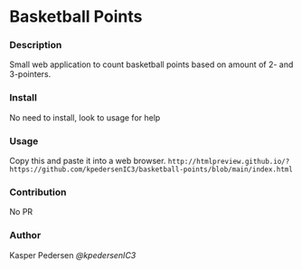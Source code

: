 # Basketball Points
### Description
Small web application to count basketball points based on amount of 2- and 3-pointers.
### Install
No need to install, look to usage for help
### Usage
Copy this and paste it into a web browser.
```http://htmlpreview.github.io/?https://github.com/kpedersenIC3/basketball-points/blob/main/index.html```
### Contribution
No PR
### Author
Kasper Pedersen *@kpedersenIC3*


